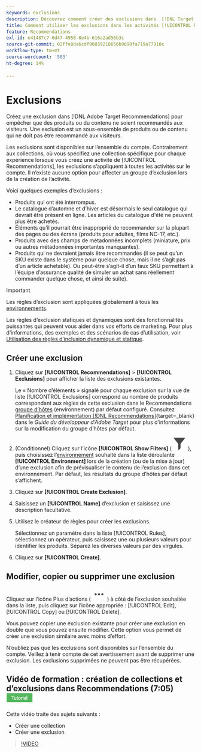 ```yaml
---
keywords: exclusions
description: Découvrez comment créer des exclusions dans  [!DNL Target Recommendations]  empêcher que des produits ou du contenu ne soient recommandés aux visiteurs.
title: Comment utiliser les exclusions dans les activités [!UICONTROL Recommendations] ?
feature: Recommendations
exl-id: e41487c7-6d47-4958-8e4b-616a2ad56b3c
source-git-commit: 02ffe8da6cdf96039218656b9690fa719a77910c
workflow-type: tm+mt
source-wordcount: '503'
ht-degree: 14%

---
```


# Exclusions

Créez une exclusion dans [!DNL Adobe Target Recommendations] pour empêcher que des produits ou du contenu ne soient recommandés aux visiteurs. Une exclusion est un sous-ensemble de produits ou de contenu qui ne doit pas être recommandé aux visiteurs.

Les exclusions sont disponibles sur l’ensemble du compte. Contrairement aux collections, où vous spécifiez une collection spécifique pour chaque expérience lorsque vous créez une activité de [!UICONTROL Recommendations], les exclusions s’appliquent à toutes les activités sur le compte. Il n’existe aucune option pour affecter un groupe d’exclusion lors de la création de l’activité.

Voici quelques exemples d’exclusions :

* Produits qui ont été interrompus.
* Le catalogue d’automne et d’hiver est désormais le seul catalogue qui devrait être présent en ligne. Les articles du catalogue d&#39;été ne peuvent plus être achetés.
* Éléments qu’il pourrait être inapproprié de recommander sur la plupart des pages ou des écrans (produits pour adultes, films NC-17, etc.).
* Produits avec des champs de métadonnées incomplets (miniature, prix ou autres métadonnées importantes manquantes).
* Produits qui ne devraient jamais être recommandés (il se peut qu’un SKU existe dans le système pour quelque chose, mais il ne s’agit pas d’un article achetable). Ou peut-être s’agit-il d’un faux SKU permettant à l’équipe d’assurance qualité de simuler un achat sans réellement commander quelque chose, et ainsi de suite).

>[!IMPORTANT]
>
>Les règles d’exclusion sont appliquées globalement à tous les [environnements](/help/main/administrating-target/environments.md).
>
>Les règles d’exclusion statiques et dynamiques sont des fonctionnalités puissantes qui peuvent vous aider dans vos efforts de marketing. Pour plus d’informations, des exemples et des scénarios de cas d’utilisation, voir [Utilisation des règles d’inclusion dynamique et statique](/help/main/c-recommendations/c-algorithms/use-dynamic-and-static-inclusion-rules.md#concept_4CB5C0FA705D4E449BD0B37B3D987F9F).

## Créer une exclusion

1. Cliquez sur **[!UICONTROL Recommendations]** > **[!UICONTROL Exclusions]** pour afficher la liste des exclusions existantes.

   Le « Nombre d’éléments » signalé pour chaque exclusion sur la vue de liste [!UICONTROL Exclusions] correspond au nombre de produits correspondant aux règles de cette exclusion dans le Recommendations [groupe d’hôtes](/help/main/administrating-target/hosts.md) (environnement) par défaut configuré. Consultez [Planification et implémentation [!DNL Recommendations]](https://experienceleague.adobe.com/fr/docs/target-dev/developer/recommendations){target=_blank} dans le *Guide du développeur d’Adobe Target* pour plus d’informations sur la modification du groupe d’hôtes par défaut.

1. (Conditionnel) Cliquez sur l’icône **[!UICONTROL Show Filters]** ( ![icône Afficher les filtres](/help/main/assets/icons/Filter.svg) ), puis choisissez l’[environnement](/help/main/administrating-target/environments.md) souhaité dans la liste déroulante **[!UICONTROL Environment]** lors de la création (ou de la mise à jour) d’une exclusion afin de prévisualiser le contenu de l’exclusion dans cet environnement. Par défaut, les résultats du groupe d’hôtes par défaut s’affichent.

1. Cliquez sur **[!UICONTROL Create Exclusion]**.

1. Saisissez un **[!UICONTROL Name]** d’exclusion et saisissez une description facultative.

1. Utilisez le créateur de règles pour créer les exclusions.

   Sélectionnez un paramètre dans la liste [!UICONTROL Rules], sélectionnez un opérateur, puis saisissez une ou plusieurs valeurs pour identifier les produits. Séparez les diverses valeurs par des virgules.

1. Cliquez sur **[!UICONTROL Create]**.

<!-- ## Create an exclusion using Advanced Search

You can also create exclusions using [!UICONTROL Advanced Search] on the [Catalog Search](/help/main/c-recommendations/c-products/catalog-search.md#save-as) page ( [!UICONTROL Recommendations] > [!UICONTROL Catalog Search] > [!UICONTROL Advanced Search]). 

![Save as dialog](/help/main/c-recommendations/c-products/assets/save-as.png)

After creating a search using "id > contains," for example, you can then click [!UICONTROL Save As] > [!UICONTROL Exclusion].

>[!IMPORTANT]
>
>The [!UICONTROL Advanced Search] functionality is case-insensitive; however, products returned at the time of delivery are based on case-sensitive search. This mismatch might lead to confusion. Ensure that you consider case-sensitivity when you create exclusions based on results using the Advanced Search functionality. For example, if you perform a search for "Holiday," that initial search lists results containing "Holiday" and "holiday." If you then create an exclusion with the intent to exclude products containing "holiday," only products containing "holiday" are excluded. Products containing "Holiday" are not excluded. -->

## Modifier, copier ou supprimer une exclusion

Cliquez sur l’icône Plus d’actions ( ![icône Plus d’actions](/help/main/assets/icons/MoreSmallList.svg) ) à côté de l’exclusion souhaitée dans la liste, puis cliquez sur l’icône appropriée : [!UICONTROL Edit], [!UICONTROL Copy] ou [!UICONTROL Delete].

Vous pouvez copier une exclusion existante pour créer une exclusion en double que vous pouvez ensuite modifier. Cette option vous permet de créer une exclusion similaire avec moins d’effort.

N’oubliez pas que les exclusions sont disponibles sur l’ensemble du compte. Veillez à tenir compte de cet avertissement avant de supprimer une exclusion. Les exclusions supprimées ne peuvent pas être récupérées.

## Vidéo de formation : création de collections et d’exclusions dans Recommendations (7:05) ![Badge du tutoriel](/help/main/assets/tutorial.png)

Cette vidéo traite des sujets suivants :

* Créer une collection
* Créer une exclusion

>[!VIDEO](https://video.tv.adobe.com/v/27689)
